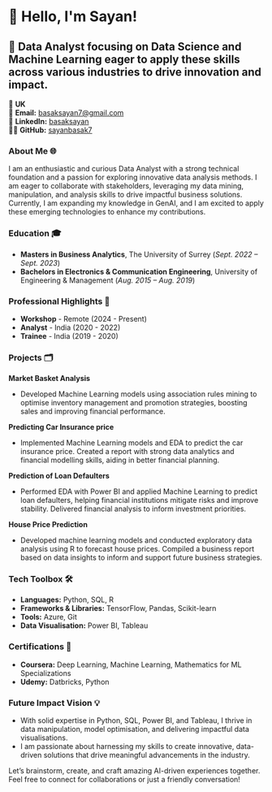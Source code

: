 # 👋 Hello, I'm Sayan!

## 🚀 Data Analyst focusing on Data Science and Machine Learning  eager to apply these skills across various industries to drive innovation and impact.

📍 **UK**  
📧 **Email:** [basaksayan7@gmail.com](mailto:basaksayan7@gmail.com)  
🔗 **LinkedIn:** [basaksayan](https://www.linkedin.com/in/basaksayan)  
👨‍💻 **GitHub:** [sayanbasak7](https://github.com/sayanbasak7)


### About Me 🌐
I am an enthusiastic and curious Data Analyst with a strong technical foundation and a passion for exploring innovative data analysis methods. I am eager to collaborate with stakeholders, leveraging my data mining, manipulation, and analysis skills to drive impactful business solutions. Currently, I am expanding my knowledge in GenAI, and I am excited to apply these emerging technologies to enhance my contributions.

### Education 🎓
- **Masters in Business Analytics**, The University of Surrey (_Sept. 2022 – Sept. 2023_)
- **Bachelors in Electronics & Communication Engineering**, University of Engineering & Management (_Aug. 2015 – Aug. 2019_)


### Professional Highlights 🌟
- **Workshop** - Remote (2024 - Present)
- **Analyst** - India (2020 - 2022)
- **Trainee** - India (2019 - 2020)


### Projects 🗂️

**Market Basket Analysis**
-  Developed Machine Learning models using association rules mining to optimise inventory management and promotion strategies, boosting sales and improving financial performance.

**Predicting Car Insurance price**
- Implemented Machine Learning models and EDA to predict the car insurance price. Created a report with strong data analytics and financial modelling skills, aiding in better financial planning. 

**Prediction of Loan Defaulters** 
- Performed EDA with Power BI and applied Machine Learning to predict loan defaulters, helping financial institutions mitigate risks and improve stability. Delivered financial analysis to inform investment priorities.

**House Price Prediction**
- Developed machine learning models and conducted exploratory data analysis using R to forecast house prices. Compiled a business report based on data insights to inform and support future business strategies.

### Tech Toolbox 🛠️
- **Languages:** Python, SQL, R
- **Frameworks & Libraries:** TensorFlow, Pandas, Scikit-learn
- **Tools:** Azure, Git
- **Data Visualisation:** Power BI, Tableau

### Certifications 📜
- **Coursera:** Deep Learning, Machine Learning, Mathematics for ML Specializations
- **Udemy:** Datbricks, Python

### Future Impact Vision 💡 
- With solid expertise in Python, SQL, Power BI, and Tableau, I thrive in data manipulation, model optimisation, and delivering impactful data visualisations.
- I am passionate about harnessing my skills to create innovative, data-driven solutions that drive meaningful advancements in the industry.

Let’s brainstorm, create, and craft amazing AI-driven experiences together. Feel free to connect for collaborations or just a friendly conversation!
